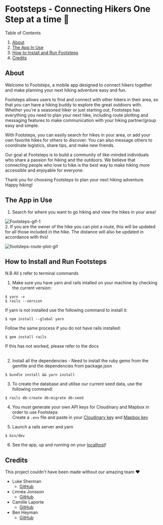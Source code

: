 # Footsteps - Connecting Hikers One Step at a time 🦶

Table of Contents
  <ol>
    <li><a href="#about">About</a></li>
    <li><a href="#the-app-in-use">The App In Use</a></li>
    <li><a href="#how-to-install-and-run-footsteps">How to Install and Run Footsteps</a></li>
    <li><a href="#credits">Credits</a></li>
  </ol>

## About
</p>Welcome to Footsteps, a mobile app designed to connect hikers together and make planning your next hiking adventure easy and fun.</p>
<p>Footsteps allows users to find and connect with other hikers in their area, so that you can have a hiking buddy to explore the great outdoors with. Whether you're a seasoned hiker or just starting out, Footsteps has everything you need to plan your next hike, including route plotting and messaging features to make communication with your hiking partner/group easy and simple.</p>
<p>With Footsteps, you can easily search for hikes in your area, or add your own favorite hikes for others to discover. You can also message others to coordinate logistics, share tips, and make new friends.</p>
<p>Our goal at Footsteps is to build a community of like-minded individuals who share a passion for hiking and the outdoors. We believe that connecting people who love to hike is the best way to make hiking more accessible and enjoyable for everyone.</p>
<p>Thank you for choosing Footsteps to plan your next hiking adventure. Happy hiking!</p>



## The App in Use
1. Search for where you want to go hiking and view the hikes in your area!

![Footsteps-gif-1](https://user-images.githubusercontent.com/84138514/226927879-bf7ac2b5-8937-4a4c-907d-4b57034f8d4c.gif)
<br>
2. If you are the owner of the hike you can plot a route, this will be updated for all those included in the hike. The distance will also be updated in accordance with this!

![footsteps-route-plot-gif](https://user-images.githubusercontent.com/84138514/226932454-4e3eb78a-ee5e-4923-9ced-38de3803b350.gif)
<br>
## How to Install and Run Footsteps

N.B All `$` refer to terminal commands

1. Make sure you have yarn and rails intalled on your machine by checking the current version:
```
$ yarn -v
$ rails --version
```
If yarn is not installed use the following command to install it:
```
$ npm install --global yarn
```
Follow the same process if you do not have rails installed:
```
$ gem install rails
```
If this has not worked, please refer to the docs<br><br>

2. Install all the dependencies - Need to install the ruby gems from the gemfile and the dependencies from package.json
```
$ bundle install && yarn install
```
3. To create the database and utilise our current seed data, use the following command:
```
$ rails db:create db:migrate db:seed
```

4. You must generate your own API keys for Cloudinary and Mapbox in order to use Footsteps<br>
Create a `.env` file and paste in your [Cloudinary key](https://cloudinary.com/documentation/image_upload_api_reference) and [Mapbox key](https://docs.mapbox.com/help/getting-started/access-tokens/)

5. Launch a rails server and yarn
```
$ bin/dev
```
6. See the app, up and running on your [localhost](http://localhost:3000/)!

## Credits 

This project couldn't have been made without our amazing team ❤️
* Luke Sherman
  * [GitHub](https://github.com/lwsherman123)
* Linnéa Jonsson
  * [GitHub](https://github.com/Linnea-Jonsson)
* Camille Laporte
  * [GitHub](https://github.com/CLaport)
* Ben Heyman
  * [GitHub](https://github.com/hey24)

